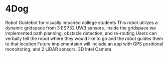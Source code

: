 # 4Dog
Robot Guidebot for visually impaired college students
This robot utilizes a dynamic gridspace from 3 ESP32 UWB sensors.
Inside the gridspace we implemented path planning, obstacle detection, and re-routing
Users can verbally tell the robot where they would like to go and the robot guides them to that location
Future implementaion will include an app with GPS positional monoitoring, and 2 LiDAR sensors, 3D Intel Camera
